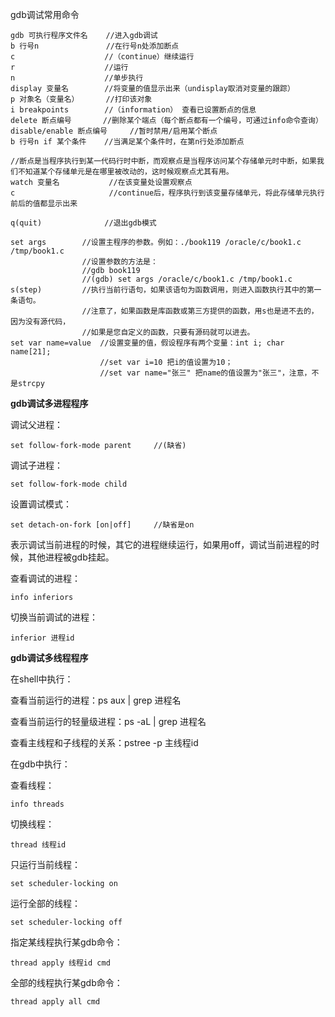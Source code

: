 gdb调试常用命令

```shell
gdb 可执行程序文件名	//进入gdb调试
b 行号n				//在行号n处添加断点
c					 //（continue）继续运行
r					 //运行
n					 //单步执行
display 变量名		   //将变量的值显示出来（undisplay取消对变量的跟踪）
p 对象名（变量名）		//打印该对象
i breakpoints		 //（information） 查看已设置断点的信息
delete 断点编号		  //删除某个端点（每个断点都有一个编号，可通过info命令查询）
disable/enable 断点编号		//暂时禁用/启用某个断点
b 行号n if 某个条件	 //当满足某个条件时，在第n行处添加断点

//断点是当程序执行到某一代码行时中断，而观察点是当程序访问某个存储单元时中断，如果我们不知道某个存储单元是在哪里被改动的，这时候观察点尤其有用。
watch 变量名			//在该变量处设置观察点
c					  //continue后，程序执行到该变量存储单元，将此存储单元执行前后的值都显示出来

q(quit)				 //退出gdb模式

set args		//设置主程序的参数。例如：./book119 /oracle/c/book1.c /tmp/book1.c
				//设置参数的方法是：
				//gdb book119
				//(gdb) set args /oracle/c/book1.c /tmp/book1.c
s(step)			//执行当前行语句，如果该语句为函数调用，则进入函数执行其中的第一条语句。
				//注意了，如果函数是库函数或第三方提供的函数，用s也是进不去的，因为没有源代码，
				//如果是您自定义的函数，只要有源码就可以进去。
set var name=value	//设置变量的值，假设程序有两个变量：int i; char name[21];
					//set var i=10 把i的值设置为10；
					//set var name="张三" 把name的值设置为"张三"，注意，不是strcpy
```



**gdb调试多进程程序**

调试父进程：

```
set follow-fork-mode parent		//(缺省)
```

调试子进程：

```
set follow-fork-mode child
```

设置调试模式：

```
set detach-on-fork [on|off]		//缺省是on
```

表示调试当前进程的时候，其它的进程继续运行，如果用off，调试当前进程的时候，其他进程被gdb挂起。

查看调试的进程：

```
info inferiors
```

切换当前调试的进程：

```
inferior 进程id
```



**gdb调试多线程程序**

在shell中执行：

查看当前运行的进程：ps aux | grep 进程名

查看当前运行的轻量级进程：ps -aL | grep 进程名

查看主线程和子线程的关系：pstree -p 主线程id

在gdb中执行：

查看线程：

```
info threads
```

切换线程：

```
thread 线程id
```

只运行当前线程：

```
set scheduler-locking on
```

运行全部的线程：

```
set scheduler-locking off
```

指定某线程执行某gdb命令：

```
thread apply 线程id cmd
```

全部的线程执行某gdb命令：

```
thread apply all cmd
```







